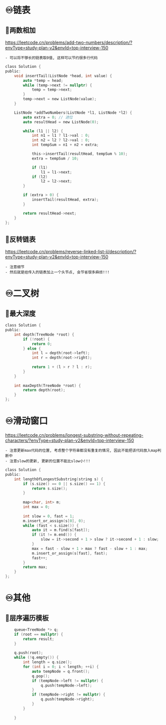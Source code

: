 # ♾️链表
## 💫两数相加
https://leetcode.cn/problems/add-two-numbers/description/?envType=study-plan-v2&envId=top-interview-150

```ad-info
- 可以将不够长的链表取0值, 这样可以节约很多行代码
```

```c
class Solution {
public:
    void insertTail(ListNode *head, int value) {
        auto *temp = head;
        while (temp->next != nullptr) {
            temp = temp->next;
        }
        temp->next = new ListNode(value);
    }

    ListNode *addTwoNumbers(ListNode *l1, ListNode *l2) {
        auto extra = 0; // 进位
        auto resultHead = new ListNode(0);

        while (l1 || l2) {
            int n1 = l1 ? l1->val : 0;
            int n2 = l2 ? l2->val : 0;
            int tempSum = n1 + n2 + extra;

            this->insertTail(resultHead, tempSum % 10);
            extra = tempSum / 10;

            if (l1)
                l1 = l1->next;
            if (l2)
                l2 = l2->next;
        }

        if (extra > 0) {
            insertTail(resultHead, extra);
        }

        return resultHead->next;
    }
};
```

## 💫反转链表
https://leetcode.cn/problems/reverse-linked-list-ii/description/?envType=study-plan-v2&envId=top-interview-150

```ad-info
- 注意细节
- 然后就是给传入的链表加上一个头节点, 会节省很多麻烦!!!
```

# ♾️二叉树
## 💫最大深度
```c
class Solution {  
public:  
    int depth(TreeNode *root) {  
        if (!root) {  
            return 0;  
        } else {  
            int l = depth(root->left);  
            int r = depth(root->right);  
  
            return 1 + (l > r ? l : r);  
        }  
    }  
  
    int maxDepth(TreeNode *root) {  
        return depth(root);  
    }  
};
```


# ♾️滑动窗口
https://leetcode.cn/problems/longest-substring-without-repeating-characters/?envType=study-plan-v2&envId=top-interview-150

```ad-info
- 注意更新max代码的位置, 考虑整个字符串都没有重复的情况, 因此不能把该代码放入map判断中
- 注意slow的更新, 更新的位置不能比slow小!!!
```

```c
class Solution {  
public:  
    int lengthOfLongestSubstring(string s) {  
        if (s.size() == 0 || s.size() == 1) {  
            return s.size();  
        }  
  
        map<char, int> m;  
        int max = 0;  
  
        int slow = 0, fast = 1;  
        m.insert_or_assign(s[0], 0);  
        while (fast < s.size()) {  
            auto it = m.find(s[fast]);  
            if (it != m.end()) {  
                slow = it->second + 1 > slow ? it->second + 1 : slow;  
            }  
            max = fast - slow + 1 > max ? fast - slow + 1 : max;  
            m.insert_or_assign(s[fast], fast);  
            fast++;  
        }  
        return max;  
    }  
};
```



# ♾️其他
## 💫层序遍历模板
```c
	queue<TreeNode *> q;  
	if (root == nullptr) {  
	    return result;  
	}  
	  
	q.push(root);  
	while (!q.empty()) {  
	    int length = q.size();  
	    for (int i = 0; i < length; ++i) {  
	        auto tempNode = q.front();  
	        q.pop();  
	        if (tempNode->left != nullptr) {  
	            q.push(tempNode->left);  
	        }  
	        if (tempNode->right != nullptr) {  
	            q.push(tempNode->right);  
	        }  
	    }  
	  
	}
```
